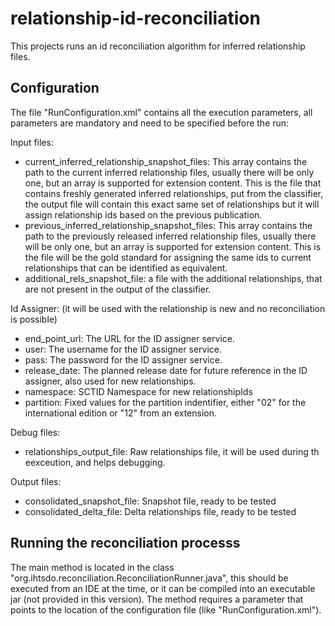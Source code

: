 # relationship-id-reconciliation
This projects runs an id reconciliation algorithm for inferred relationship files.

## Configuration
The file "RunConfiguration.xml" contains all the execution parameters, all parameters are mandatory and need to be specified before the run:

Input files:
* current_inferred_relationship_snapshot_files: This array contains the path to the current inferred relationship files, usually there will be only one, but an array is supported for extension content. 
This is the file that contains freshly generated inferred relationships, put from the classifier, the output file will contain this exact same set of relationships but it will assign relationship ids based on the previous publication.
* previous_inferred_relationship_snapshot_files: This array contains the path to the previously released inferred relationship files, usually there will be only one, but an array is supported for extension content.
This is the file will be the gold standard for assigning the same ids to current relationships that can be identified as equivalent.
* additional_rels_snapshot_file: a file with the additional relationships, that are not present in the output of the classifier.

Id Assigner: (it will be used with the relationship is new and no reconciliation is possible)
* end_point_url: The URL for the ID assigner service.
* user: The username for the ID assigner service.
* pass: The password for the ID assigner service.
* release_date: The planned release date for future reference in the ID assigner, also used for new relationships.
* namespace: SCTID Namespace for new relationshipIds
* partition: Fixed values for the partition indentifier, either "02" for the international edition or "12" from an extension.

Debug files:
* relationships_output_file: Raw relationships file, it will be used during th eexceution, and helps debugging.

Output files:
* consolidated_snapshot_file: Snapshot file, ready to be tested
* consolidated_delta_file: Delta relationships file, ready to be tested

## Running the reconciliation processs
The main method is located in the class "org.ihtsdo.reconciliation.ReconciliationRunner.java", this should be executed from an IDE at the time, or it can be compiled into an executable jar (not provided in this version).
The method requires a parameter that points to the location of the configuration file (like "RunConfiguration.xml").


